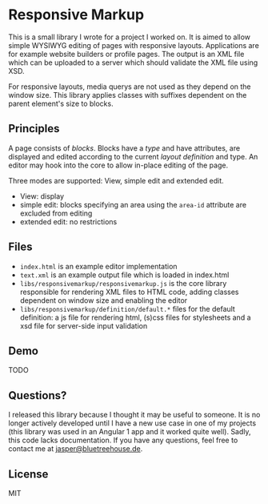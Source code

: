 Responsive Markup
=================


This is a small library I wrote for a project I worked on. It is aimed to allow simple WYSIWYG editing of pages with responsive layouts. Applications are for example website builders or profile pages.
The output is an XML file which can be uploaded to a server which should validate the XML file using XSD.

For responsive layouts, media querys are not used as they depend on the window size. This library applies classes with suffixes dependent on the parent element's size to blocks.


Principles
----------

A page consists of *blocks*. Blocks have a *type* and have attributes, are displayed and edited according to the current *layout definition* and type. An editor may hook into the core to allow in-place editing of the page.

Three modes are supported: View, simple edit and extended edit.

* View: display
* simple edit: blocks specifying an area using the `area-id` attribute are excluded from editing
* extended edit: no restrictions


Files
-----

* `index.html` is an example editor implementation
* `text.xml` is an example output file which is loaded in index.html
* `libs/responsivemarkup/responsivemarkup.js` is the core library responsible for rendering XML files to HTML code, adding classes dependent on window size and enabling the editor
* `libs/responsivemarkup/definition/default.*` files for the default definition: a js file for rendering html, (s)css files for stylesheets and a xsd file for server-side input validation


Demo
----

TODO


Questions?
----------

I released this library because I thought it may be useful to someone. It is no longer actively developed until I have a new use case in one of my projects (this library was used in an Angular 1 app and it worked quite well). Sadly, this code lacks documentation. If you have any questions, feel free to contact me at jasper@bluetreehouse.de.


License
-------

MIT
